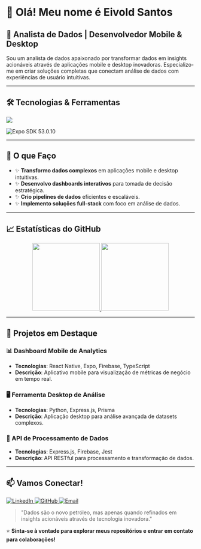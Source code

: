 # 👋 Olá! Meu nome é Eivold Santos

## 🚀 Analista de Dados | Desenvolvedor Mobile & Desktop

Sou um analista de dados apaixonado por transformar dados em insights acionáveis através de aplicações mobile e desktop inovadoras. Especializo-me em criar soluções completas que conectam análise de dados com experiências de usuário intuitivas.

---

## 🛠️ Tecnologias & Ferramentas

<p align="left">
  <a href="https://skillicons.dev">
    <img src="https://skillicons.dev/icons?i=js,ts,python,nodejs,express,prisma,react,expo,firebase,jest,git,vscode,md,json" />
  </a>
</p>

<p align="left">
    <img src="https://img.shields.io/badge/Expo%20SDK-53.0.10-1C1E24?style=for-the-badge&logo=expo" alt="Expo SDK 53.0.10">
</p>


---

## 🎯 O que Faço
- ✨ **Transformo dados complexos** em aplicações mobile e desktop intuitivas.
- ✨ **Desenvolvo dashboards interativos** para tomada de decisão estratégica.
- ✨ **Crio pipelines de dados** eficientes e escaláveis.
- ✨ **Implemento soluções full-stack** com foco em análise de dados.

---

## 📈 Estatísticas do GitHub

<p align="center">
  <a href="https://github.com/Eivold-Santos">
    <img height="180em" src="https://github-readme-stats.vercel.app/api?username=Eivold-Santos&show_icons=true&theme=dracula&include_all_commits=true&count_private=true"/>
    <img height="180em" src="https://github-readme-stats.vercel.app/api/top-langs/?username=Eivold-Santos&layout=compact&langs_count=7&theme=dracula"/>
  </a>
</p>

---

## 📂 Projetos em Destaque

### 📊 Dashboard Mobile de Analytics
- **Tecnologias**: React Native, Expo, Firebase, TypeScript
- **Descrição**: Aplicativo mobile para visualização de métricas de negócio em tempo real.

### 🖥️ Ferramenta Desktop de Análise
- **Tecnologias**: Python, Express.js, Prisma
- **Descrição**: Aplicação desktop para análise avançada de datasets complexos.

### 🔄 API de Processamento de Dados
- **Tecnologias**: Express.js, Firebase, Jest
- **Descrição**: API RESTful para processamento e transformação de dados.

---

## 📫 Vamos Conectar!

<p align="left">
  <a href="https://www.linkedin.com/in/SEU-LINKEDIN-AQUI/" target="_blank">
    <img src="https://img.shields.io/badge/LinkedIn-%230077B5.svg?style=for-the-badge&logo=linkedin&logoColor=white" alt="LinkedIn">
  </a>
  <a href="https://github.com/SEU-USUARIO-AQUI" target="_blank">
    <img src="https://img.shields.io/badge/GitHub-%23121011.svg?style=for-the-badge&logo=github&logoColor=white" alt="GitHub">
  </a>
  <a href="mailto:SEU-EMAIL@DOMINIO.COM" target="_blank">
    <img src="https://img.shields.io/badge/Email-D14836?style=for-the-badge&logo=gmail&logoColor=white" alt="Email">
  </a>
</p>

> "Dados são o novo petróleo, mas apenas quando refinados em insights acionáveis através de tecnologia inovadora."

⭐ **Sinta-se à vontade para explorar meus repositórios e entrar em contato para colaborações!**
